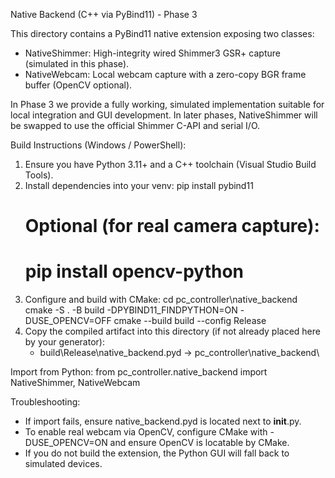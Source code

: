 Native Backend (C++ via PyBind11) - Phase 3

This directory contains a PyBind11 native extension exposing two classes:

- NativeShimmer: High-integrity wired Shimmer3 GSR+ capture (simulated in this phase).
- NativeWebcam: Local webcam capture with a zero-copy BGR frame buffer (OpenCV optional).

In Phase 3 we provide a fully working, simulated implementation suitable for
local integration and GUI development. In later phases, NativeShimmer will be
swapped to use the official Shimmer C-API and serial I/O.

Build Instructions (Windows / PowerShell):

1. Ensure you have Python 3.11+ and a C++ toolchain (Visual Studio Build Tools).
2. Install dependencies into your venv:
   pip install pybind11
   # Optional (for real camera capture):
   # pip install opencv-python
3. Configure and build with CMake:
   cd pc_controller\native_backend
   cmake -S . -B build -DPYBIND11_FINDPYTHON=ON -DUSE_OPENCV=OFF
   cmake --build build --config Release
4. Copy the compiled artifact into this directory (if not already placed here by your generator):
    - build\Release\native_backend.pyd -> pc_controller\native_backend\

Import from Python:
from pc_controller.native_backend import NativeShimmer, NativeWebcam

Troubleshooting:

- If import fails, ensure native_backend.pyd is located next to __init__.py.
- To enable real webcam via OpenCV, configure CMake with -DUSE_OPENCV=ON and ensure OpenCV is locatable by CMake.
- If you do not build the extension, the Python GUI will fall back to simulated devices.
